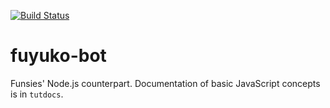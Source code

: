 [![Build Status](https://travis-ci.org/padkinsdev/fuyuko-bot.svg?branch=master)](https://travis-ci.org/padkinsdev/fuyuko-bot)

# fuyuko-bot
Funsies' Node.js counterpart. Documentation of basic JavaScript concepts is in `tutdocs`.
